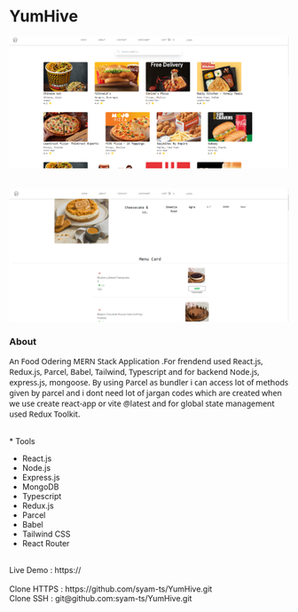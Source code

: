 
<div>
<h1> YumHive </h1>
<img src="backend/src/style/img/preview1.png" />
</br>
</br>
</br>
<img src="backend/src/style/img/preview2.png" />

<h3> About</h3>
<p style="font-family: sans";> 
  An Food Odering MERN Stack Application .For frendend used React.js, Redux.js, Parcel, Babel, Tailwind, Typescript and for backend Node.js, express.js, mongoose. By using Parcel as bundler i can access lot of methods given by parcel and i dont need lot of jargan codes which are created when we use create react-app or vite @latest and for global state management used Redux Toolkit.
</p>

<br>* Tools </br>
* React.js</br>
* Node.js</br>
* Express.js</br>
* MongoDB</br>
* Typescript</br>
* Redux.js</br>
* Parcel </br>
* Babel </br>
* Tailwind CSS</br>
* React Router</p> 
 


</br>
<span>Live Demo : </span>
<span>https:// </span>
</br>
</br>
<span>Clone HTTPS : </span>
<span>https://github.com/syam-ts/YumHive.git</span>
</br>
<span>Clone SSH : </span>
<span>git@github.com:syam-ts/YumHive.git</span>

</div>